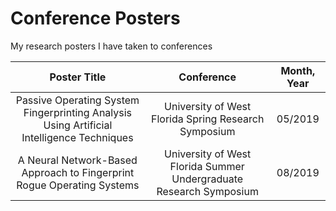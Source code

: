 # Conference Posters
My research posters I have taken to conferences


|                                        Poster Title                                       |                             Conference                             | Month, Year |
|:-----------------------------------------------------------------------------------------:|:------------------------------------------------------------------:|:-----------:|
| Passive Operating System Fingerprinting Analysis Using Artificial Intelligence Techniques |        University of West Florida Spring Research Symposium        |   05/2019   |
|          A Neural Network-Based Approach to  Fingerprint Rogue Operating Systems          | University of West Florida Summer Undergraduate Research Symposium |   08/2019   |
